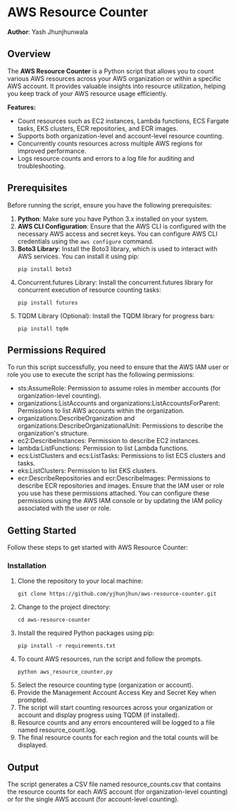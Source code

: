 # AWS Resource Counter

**Author**: Yash Jhunjhunwala

## Overview

The **AWS Resource Counter** is a Python script that allows you to count various AWS resources across your AWS organization or within a specific AWS account. It provides valuable insights into resource utilization, helping you keep track of your AWS resource usage efficiently.

**Features:**

- Count resources such as EC2 instances, Lambda functions, ECS Fargate tasks, EKS clusters, ECR repositories, and ECR images.
- Supports both organization-level and account-level resource counting.
- Concurrently counts resources across multiple AWS regions for improved performance.
- Logs resource counts and errors to a log file for auditing and troubleshooting.

## Prerequisites

Before running the script, ensure you have the following prerequisites:

1. **Python**: Make sure you have Python 3.x installed on your system.
2. **AWS CLI Configuration**: Ensure that the AWS CLI is configured with the necessary AWS access and secret keys. You can configure AWS CLI credentials using the `aws configure` command.
3. **Boto3 Library**: Install the Boto3 library, which is used to interact with AWS services. You can install it using pip:
   ```shell
   pip install boto3
4. Concurrent.futures Library: Install the concurrent.futures library for concurrent execution of resource counting tasks:
   ```shell
   pip install futures
5. TQDM Library (Optional): Install the TQDM library for progress bars:
   ```shell
   pip install tqdm

## Permissions Required

To run this script successfully, you need to ensure that the AWS IAM user or role you use to execute the script has the following permissions:

- sts:AssumeRole: Permission to assume roles in member accounts (for organization-level counting).
- organizations:ListAccounts and organizations:ListAccountsForParent: Permissions to list AWS accounts within the organization.
- organizations:DescribeOrganization and organizations:DescribeOrganizationalUnit: Permissions to describe the organization's structure.
- ec2:DescribeInstances: Permission to describe EC2 instances.
- lambda:ListFunctions: Permission to list Lambda functions.
- ecs:ListClusters and ecs:ListTasks: Permissions to list ECS clusters and tasks.
- eks:ListClusters: Permission to list EKS clusters.
- ecr:DescribeRepositories and ecr:DescribeImages: Permissions to describe ECR repositories and images.
Ensure that the IAM user or role you use has these permissions attached. You can configure these permissions using the AWS IAM console or by updating the IAM policy associated with the user or role.

## Getting Started
Follow these steps to get started with AWS Resource Counter:

### Installation
1. Clone the repository to your local machine:
   ```shell
   git clone https://github.com/yjhunjhun/aws-resource-counter.git
2. Change to the project directory:
   ```shell
   cd aws-resource-counter
3. Install the required Python packages using pip:
   ```shell 
   pip install -r requirements.txt
4. To count AWS resources, run the script and follow the prompts.
   ```shell
   python aws_resource_counter.py
5. Select the resource counting type (organization or account).
6. Provide the Management Account Access Key and Secret Key when prompted.
7. The script will start counting resources across your organization or account and display progress using TQDM (if installed).
8. Resource counts and any errors encountered will be logged to a file named resource_count.log.
9. The final resource counts for each region and the total counts will be displayed.

## Output
The script generates a CSV file named resource_counts.csv that contains the resource counts for each AWS account (for organization-level counting) or for the single AWS account (for account-level counting).
